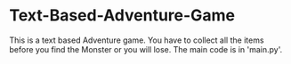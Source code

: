 # Text-Based-Adventure-Game
This is a text based Adventure game.
You have to collect all the items before you find the Monster or you will lose. The main code is in 'main.py'.
